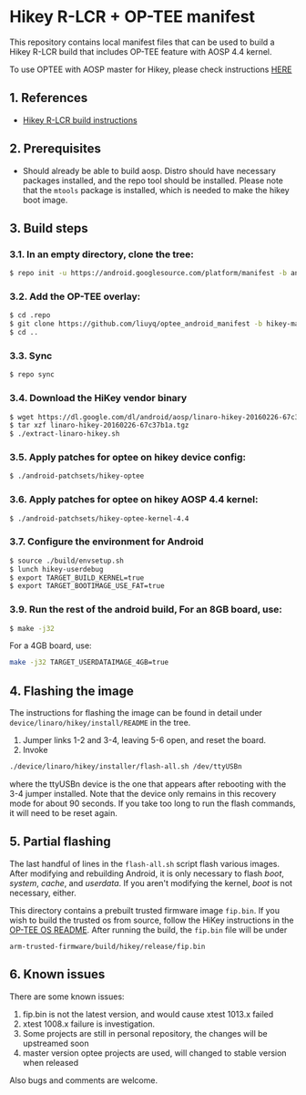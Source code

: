 # Hikey R-LCR + OP-TEE manifest

This repository contains local manifest files that can be used to build
a Hikey R-LCR build that includes OP-TEE feature with AOSP 4.4 kernel.

To use OPTEE with AOSP master for Hikey, please check instructions [HERE][3]

## 1. References

* [Hikey R-LCR build instructions][1]

## 2. Prerequisites

* Should already be able to build aosp.  Distro should have necessary
  packages installed, and the repo tool should be installed.
  Please note that the `mtools` package is installed, which is needed
  to make the hikey boot image.

## 3. Build steps

### 3.1. In an empty directory, clone the tree:
```bash
$ repo init -u https://android.googlesource.com/platform/manifest -b android-6.0.1_r43
```
### 3.2. Add the OP-TEE overlay:
```bash
$ cd .repo
$ git clone https://github.com/liuyq/optee_android_manifest -b hikey-marshmallow local_manifests
$ cd ..
```
### 3.3. Sync
```bash
$ repo sync
```
### 3.4. Download the HiKey vendor binary
```bash
$ wget https://dl.google.com/dl/android/aosp/linaro-hikey-20160226-67c37b1a.tgz
$ tar xzf linaro-hikey-20160226-67c37b1a.tgz
$ ./extract-linaro-hikey.sh
```
### 3.5. Apply patches for optee on hikey device config:
```bash
$ ./android-patchsets/hikey-optee
```
### 3.6. Apply patches for optee on hikey AOSP 4.4 kernel:
```bash
$ ./android-patchsets/hikey-optee-kernel-4.4
```
### 3.7. Configure the environment for Android
```bash
$ source ./build/envsetup.sh
$ lunch hikey-userdebug
$ export TARGET_BUILD_KERNEL=true
$ export TARGET_BOOTIMAGE_USE_FAT=true
```
### 3.9. Run the rest of the android build, For an 8GB board, use:
```bash
$ make -j32
```
For a 4GB board, use:
```bash
make -j32 TARGET_USERDATAIMAGE_4GB=true
```

## 4. Flashing the image
The instructions for flashing the image can be found in detail under
`device/linaro/hikey/install/README` in the tree.

1. Jumper links 1-2 and 3-4, leaving 5-6 open, and reset the board.
2. Invoke

```bash
./device/linaro/hikey/installer/flash-all.sh /dev/ttyUSBn
```
where the ttyUSBn device is the one that appears after rebooting with
the 3-4 jumper installed.  Note that the device only remains in this
recovery mode for about 90 seconds.  If you take too long to run the
flash commands, it will need to be reset again.

## 5. Partial flashing
The last handful of lines in the `flash-all.sh` script flash various
images.  After modifying and rebuilding Android, it is only necessary
to flash *boot*, *system*, *cache*, and *userdata*.  If you aren't
modifying the kernel, *boot* is not necessary, either.

This directory contains a prebuilt trusted firmware image `fip.bin`.
If you wish to build the trusted os from source, follow the HiKey
instructions in the [OP-TEE OS README][2].  After running the build,
the `fip.bin` file will be under
```
arm-trusted-firmware/build/hikey/release/fip.bin
```
## 6. Known issues
There are some known issues:

1. fip.bin is not the latest version, and would cause xtest 1013.x failed
2. xtest 1008.x failure is investigation.
3. Some projects are still in personal repository, the changes will be upstreamed soon
4. master version optee projects are used, will changed to stable version when released

Also bugs and comments are welcome.

[1]: https://source.android.com/source/devices.html
[2]: https://github.com/OP-TEE/optee_os/blob/master/README.md
[3]: https://github.com/linaro-swg/optee_android_manifest
